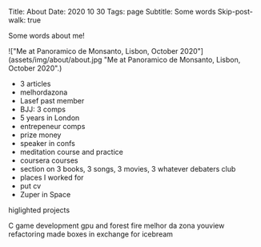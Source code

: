 Title: About
Date: 2020 10 30
Tags: page
Subtitle: Some words
Skip-post-walk: true

Some words about me!

!["Me at Panoramico de Monsanto, Lisbon, October 2020"](assets/img/about/about.jpg "Me at Panoramico de Monsanto, Lisbon, October 2020".)

- 3 articles
- melhordazona
- Lasef past member
- BJJ: 3 comps
- 5 years in London
- entrepeneur comps
- prize money
- speaker in confs
- meditation course and practice
- coursera courses
- section on 3 books, 3 songs, 3 movies, 3 whatever
debaters club
- places I worked for
- put cv
- Zuper in Space

higlighted projects

C game development
gpu and forest fire
melhor da zona
youview refactoring
made boxes in exchange for icebream

